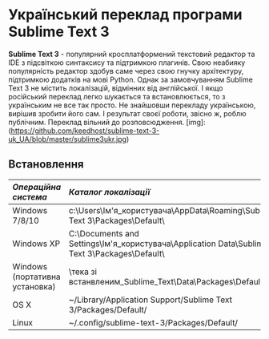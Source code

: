 # Український переклад програми Sublime Text 3
**Sublime Text 3** - популярний кросплатформений текстовий редактор та IDE з підсвіткою синтаксису та підтримкою плагинів. Свою неабияку популярність редактор здобув саме через свою гнучку архітектуру, підтримкою додатків на мові Python. Однак за замовчуванням Sublime Text 3 не містить локалізацій, відмінних від англійської. І якщо російський переклад легко шукається та встановлюється, то з українським не все так просто. Не знайшовши перекладу українською, вирішив зробити його сам. І результат своєї роботи, звісно ж, роблю публічним. Переклад вільний до розповсюдження. 
[img]: (https://github.com/keedhost/sublime-text-3-uk_UA/blob/master/sublime3ukr.jpg)

## Встановлення



| *Операційна система* | *Каталог локалізації* |
|:--------------------|:--------------------|
| Windows 7/8/10 |	c:\Users\Ім'я_користувача\AppData\Roaming\Sublime Text 3\Packages\Default\ |
| Windows XP | C:\Documents and Settings\Ім'я_користувача\Application Data\Sublime Text 3\Packages\Default\ |
| Windows (портативна установка) |	\тека зі встанвленим_Sublime_Text\Data\Packages\Default\ |
| OS X	| ~/Library/Application Support/Sublime Text 3/Packages/Default/ |
| Linux	| ~/.config/sublime-text-3/Packages/Default/ |
